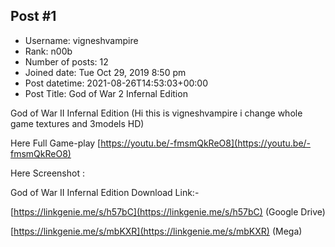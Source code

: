 ## Post #1
- Username: vigneshvampire
- Rank: n00b
- Number of posts: 12
- Joined date: Tue Oct 29, 2019 8:50 pm
- Post datetime: 2021-08-26T14:53:03+00:00
- Post Title: God of War 2 Infernal Edition

God of War II Infernal Edition
(Hi this is vigneshvampire i change whole game textures and 3models HD)

Here Full Game-play
[https://youtu.be/-fmsmQkReO8](https://youtu.be/-fmsmQkReO8)

Here Screenshot :
[](https://ibb.co/VvkqNzx)
[](https://ibb.co/vvwKBms)
[](https://ibb.co/0yk0s3m)
[](https://ibb.co/QdhjZZp)
[](https://ibb.co/C09DmhW)
[](https://ibb.co/FgQHFPg)
[](https://ibb.co/fpQRPf8)
[](https://ibb.co/gyJ8hQP)
[](https://ibb.co/n1Bt4Vf)
[](https://ibb.co/6yVsK63)
[](https://ibb.co/Hx0dPKQ)
[](https://ibb.co/7twjCKN)
[](https://ibb.co/86yx9b3)


God of War II Infernal Edition Download Link:- 

[https://linkgenie.me/s/h57bC](https://linkgenie.me/s/h57bC)       (Google Drive)

[https://linkgenie.me/s/mbKXR](https://linkgenie.me/s/mbKXR)    (Mega)
